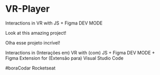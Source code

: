 # VR-Player
Interactions in VR with JS + Figma DEV MODE 

Look at this amazing project!

Olha esse projeto incrível!


Interactions in (Interações em) VR with (com) JS + Figma DEV MODE + Figma Extension for (Extensão para) Visual Studio Code


#boraCodar Rocketseat
